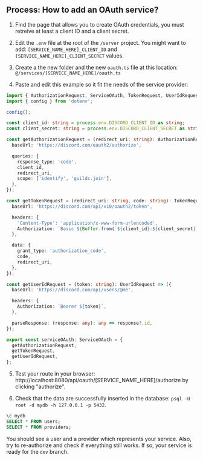 ## Process: How to add an OAuth service?

1. Find the page that allows you to create OAuth credentials, you must retreive at least a client ID and a client secret.

2. Edit the `.env` file at the root of the `/server` project.
   You might want to add: `[SERVICE_NAME_HERE]_CLIENT_ID` and `[SERVICE_NAME_HERE]_CLIENT_SECRET` values.

3. Create a the new folder and the new `oauth.ts` file at this location: `@/services/[SERVICE_NAME_HERE]/oauth.ts`

4. Paste and edit this example so it fit the needs of the service provider:

```ts
import { AuthorizationRequest, ServiceOAuth, TokenRequest, UserIdRequest } from '@/types/service_oauth';
import { config } from 'dotenv';

config();

const client_id: string = process.env.DISCORD_CLIENT_ID as string;
const client_secret: string = process.env.DISCORD_CLIENT_SECRET as string;

const getAuthorizationRequest = (redirect_uri: string): AuthorizationRequest => ({
  baseUrl: 'https://discord.com/oauth2/authorize',

  queries: {
    response_type: 'code',
    client_id,
    redirect_uri,
    scope: ['identify', 'guilds.join'],
  },
});

const getTokenRequest = (redirect_uri: string, code: string): TokenRequest => ({
  baseUrl: 'https://discord.com/api/v10/oauth2/token',

  headers: {
    'Content-Type': 'application/x-www-form-urlencoded',
    Authorization: `Basic ${Buffer.from(`${client_id}:${client_secret}`).toString('base64')}`,
  },

  data: {
    grant_type: 'authorization_code',
    code,
    redirect_uri,
  },
});

const getUserIdRequest = (token: string): UserIdRequest => ({
  baseUrl: 'https://discord.com/api/users/@me',

  headers: {
    Authorization: `Bearer ${token}`,
  },

  parseResponse: (response: any): any => response?.id,
});

export const serviceOAuth: ServiceOAuth = {
  getAuthorizationRequest,
  getTokenRequest,
  getUserIdRequest,
};
```

5. Test your route in your browser: http://localhost:8080/api/oauth/[SERVICE_NAME_HERE]/authorize by clicking "authorize".

6. Check that the data are successfully inserted in the database: `psql -U root -d mydb -h 127.0.0.1 -p 5432`.

```sql
\c mydb
SELECT * FROM users;
SELECT * FROM providers;
```

You should see a user and a provider which represents your service.
Also, try to re-authorize and check if everything still works. If so, your service is ready for the `dev` branch.
